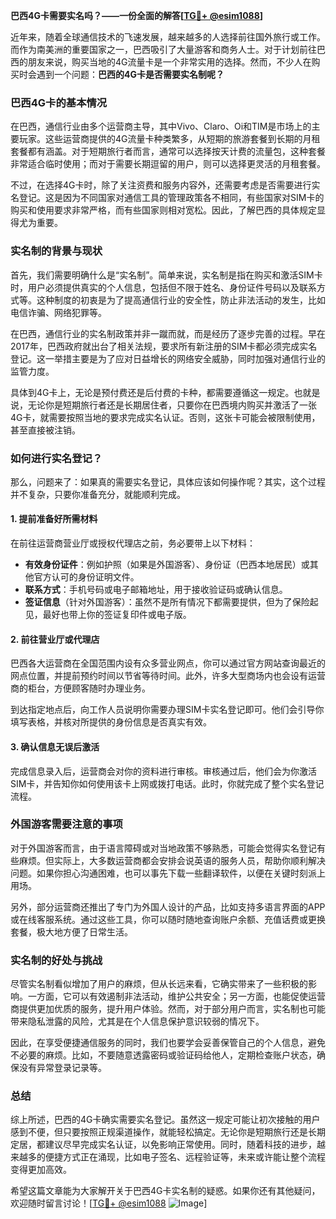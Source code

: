 **巴西4G卡需要实名吗？——一份全面的解答[[TG💪+ @esim1088](https://t.me/s/esim1088)]**

近年来，随着全球通信技术的飞速发展，越来越多的人选择前往国外旅行或工作。而作为南美洲的重要国家之一，巴西吸引了大量游客和商务人士。对于计划前往巴西的朋友来说，购买当地的4G流量卡是一个非常实用的选择。然而，不少人在购买时会遇到一个问题：**巴西的4G卡是否需要实名制呢？**

### 巴西4G卡的基本情况

在巴西，通信行业由多个运营商主导，其中Vivo、Claro、Oi和TIM是市场上的主要玩家。这些运营商提供的4G流量卡种类繁多，从短期的旅游套餐到长期的月租套餐都有涵盖。对于短期旅行者而言，通常可以选择按天计费的流量包，这种套餐非常适合临时使用；而对于需要长期逗留的用户，则可以选择更灵活的月租套餐。

不过，在选择4G卡时，除了关注资费和服务内容外，还需要考虑是否需要进行实名登记。这是因为不同国家对通信工具的管理政策各不相同，有些国家对SIM卡的购买和使用要求非常严格，而有些国家则相对宽松。因此，了解巴西的具体规定显得尤为重要。

### 实名制的背景与现状

首先，我们需要明确什么是“实名制”。简单来说，实名制是指在购买和激活SIM卡时，用户必须提供真实的个人信息，包括但不限于姓名、身份证件号码以及联系方式等。这种制度的初衷是为了提高通信行业的安全性，防止非法活动的发生，比如电信诈骗、网络犯罪等。

在巴西，通信行业的实名制政策并非一蹴而就，而是经历了逐步完善的过程。早在2017年，巴西政府就出台了相关法规，要求所有新注册的SIM卡都必须完成实名登记。这一举措主要是为了应对日益增长的网络安全威胁，同时加强对通信行业的监管力度。

具体到4G卡上，无论是预付费还是后付费的卡种，都需要遵循这一规定。也就是说，无论你是短期旅行者还是长期居住者，只要你在巴西境内购买并激活了一张4G卡，就需要按照当地的要求完成实名认证。否则，这张卡可能会被限制使用，甚至直接被注销。

### 如何进行实名登记？

那么，问题来了：如果真的需要实名登记，具体应该如何操作呢？其实，这个过程并不复杂，只要你准备充分，就能顺利完成。

#### 1. 提前准备好所需材料

在前往运营商营业厅或授权代理店之前，务必要带上以下材料：
- **有效身份证件**：例如护照（如果是外国游客）、身份证（巴西本地居民）或其他官方认可的身份证明文件。
- **联系方式**：手机号码或电子邮箱地址，用于接收验证码或确认信息。
- **签证信息**（针对外国游客）：虽然不是所有情况下都需要提供，但为了保险起见，最好也带上你的签证复印件或电子版。

#### 2. 前往营业厅或代理店

巴西各大运营商在全国范围内设有众多营业网点，你可以通过官方网站查询最近的网点位置，并提前预约时间以节省等待时间。此外，许多大型商场内也会设有运营商的柜台，方便顾客随时办理业务。

到达指定地点后，向工作人员说明你需要办理SIM卡实名登记即可。他们会引导你填写表格，并核对所提供的身份信息是否真实有效。

#### 3. 确认信息无误后激活

完成信息录入后，运营商会对你的资料进行审核。审核通过后，他们会为你激活SIM卡，并告知你如何使用该卡上网或拨打电话。此时，你就完成了整个实名登记流程。

### 外国游客需要注意的事项

对于外国游客而言，由于语言障碍或对当地政策不够熟悉，可能会觉得实名登记有些麻烦。但实际上，大多数运营商都会安排会说英语的服务人员，帮助你顺利解决问题。如果你担心沟通困难，也可以事先下载一些翻译软件，以便在关键时刻派上用场。

另外，部分运营商还推出了专门为外国人设计的产品，比如支持多语言界面的APP或在线客服系统。通过这些工具，你可以随时随地查询账户余额、充值话费或更换套餐，极大地方便了日常生活。

### 实名制的好处与挑战

尽管实名制看似增加了用户的麻烦，但从长远来看，它确实带来了一些积极的影响。一方面，它可以有效遏制非法活动，维护公共安全；另一方面，也能促使运营商提供更加优质的服务，提升用户体验。然而，对于部分用户而言，实名制也可能带来隐私泄露的风险，尤其是在个人信息保护意识较弱的情况下。

因此，在享受便捷通信服务的同时，我们也要学会妥善保管自己的个人信息，避免不必要的麻烦。比如，不要随意透露密码或验证码给他人，定期检查账户状态，确保没有异常登录记录等。

### 总结

综上所述，巴西的4G卡确实需要实名登记。虽然这一规定可能让初次接触的用户感到不便，但只要按照正规渠道操作，就能轻松搞定。无论你是短期旅行还是长期定居，都建议尽早完成实名认证，以免影响正常使用。同时，随着科技的进步，越来越多的便捷方式正在涌现，比如电子签名、远程验证等，未来或许能让整个流程变得更加高效。

希望这篇文章能为大家解开关于巴西4G卡实名制的疑惑。如果你还有其他疑问，欢迎随时留言讨论！[[TG💪+ @esim1088](https://t.me/s/esim1088) ![Image](https://i.postimg.cc/4NQfJmqS/Snipaste-2025-05-13-00-14-12.png)]